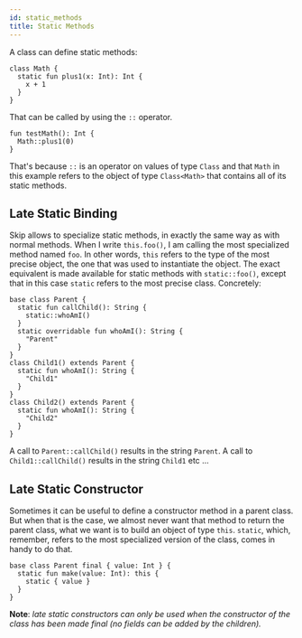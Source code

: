```yaml
---
id: static_methods
title: Static Methods
---
```


A class can define static methods:

```
class Math {
  static fun plus1(x: Int): Int {
    x + 1
  }
}
```

That can be called by using the `::` operator.

```
fun testMath(): Int {
  Math::plus1(0)
}
```

That's because `::` is an operator on values of type `Class` and that `Math` in this example refers to the object of type `Class<Math>` that contains all of its static methods.

## Late Static Binding

Skip allows to specialize static methods, in exactly the same way as with normal methods. When I write `this.foo()`, I am calling the most specialized method named `foo`. In other words, `this` refers to the type of the most precise object, the one that was used to instantiate the object.
The exact equivalent is made available for static methods with `static::foo()`, except that in this case `static` refers to the most precise class.
Concretely:

```
base class Parent {
  static fun callChild(): String {
    static::whoAmI()
  }
  static overridable fun whoAmI(): String {
    "Parent"
  }
}
class Child1() extends Parent {
  static fun whoAmI(): String {
    "Child1"
  }
}
class Child2() extends Parent {
  static fun whoAmI(): String {
    "Child2"
  }
}
```

A call to `Parent::callChild()` results in the string `Parent`. A call to `Child1::callChild()` results in the string `Child1` etc ...

## Late Static Constructor

Sometimes it can be useful to define a constructor method in a parent class. But when that is the case, we almost never want that method to return the parent class, what we want is to build an object of type `this`. `static`, which, remember, refers to the most specialized version of the class, comes in handy to do that.

```
base class Parent final { value: Int } {
  static fun make(value: Int): this {
    static { value }
  }
}
```

**Note**: *late static constructors can only be used when the constructor of the class has been made final (no fields can be added by the children).*

